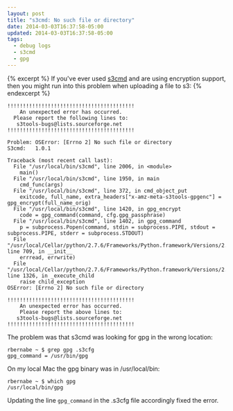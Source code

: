 ```yaml
---
layout: post
title: "s3cmd: No such file or directory"
date: 2014-03-03T16:37:58-05:00
updated: 2014-03-03T16:37:58-05:00
tags:
  - debug logs
  - s3cmd
  - gpg
---
```


{% excerpt %}
If you've ever used [s3cmd](http://s3tools.org/s3cmd) and are using encryption support,
then you might run into this problem when uploading a file to s3:
{% endexcerpt %}

    !!!!!!!!!!!!!!!!!!!!!!!!!!!!!!!!!!!!!!!!!
        An unexpected error has occurred.
      Please report the following lines to:
       s3tools-bugs@lists.sourceforge.net
    !!!!!!!!!!!!!!!!!!!!!!!!!!!!!!!!!!!!!!!!!

    Problem: OSError: [Errno 2] No such file or directory
    S3cmd:   1.0.1

    Traceback (most recent call last):
      File "/usr/local/bin/s3cmd", line 2006, in <module>
        main()
      File "/usr/local/bin/s3cmd", line 1950, in main
        cmd_func(args)
      File "/usr/local/bin/s3cmd", line 372, in cmd_object_put
        exitcode, full_name, extra_headers["x-amz-meta-s3tools-gpgenc"] = gpg_encrypt(full_name_orig)
      File "/usr/local/bin/s3cmd", line 1420, in gpg_encrypt
        code = gpg_command(command, cfg.gpg_passphrase)
      File "/usr/local/bin/s3cmd", line 1402, in gpg_command
        p = subprocess.Popen(command, stdin = subprocess.PIPE, stdout = subprocess.PIPE, stderr = subprocess.STDOUT)
      File "/usr/local/Cellar/python/2.7.6/Frameworks/Python.framework/Versions/2.7/lib/python2.7/subprocess.py", line 709, in __init__
        errread, errwrite)
      File "/usr/local/Cellar/python/2.7.6/Frameworks/Python.framework/Versions/2.7/lib/python2.7/subprocess.py", line 1326, in _execute_child
        raise child_exception
    OSError: [Errno 2] No such file or directory

    !!!!!!!!!!!!!!!!!!!!!!!!!!!!!!!!!!!!!!!!!
        An unexpected error has occurred.
        Please report the above lines to:
       s3tools-bugs@lists.sourceforge.net
    !!!!!!!!!!!!!!!!!!!!!!!!!!!!!!!!!!!!!!!!!

The problem was that s3cmd was looking for gpg in the wrong location:

    rbernabe ~ $ grep gpg .s3cfg
    gpg_command = /usr/bin/gpg

On my local Mac the gpg binary was in /usr/local/bin:

    rbernabe ~ $ which gpg
    /usr/local/bin/gpg

Updating the line `gpg_command` in the .s3cfg file accordingly fixed the error.
